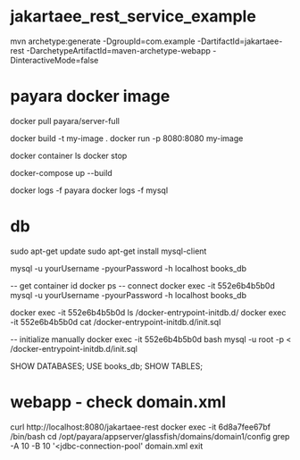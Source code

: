# jakartaee_rest_service_example
mvn archetype:generate -DgroupId=com.example -DartifactId=jakartaee-rest -DarchetypeArtifactId=maven-archetype-webapp -DinteractiveMode=false

# payara docker image
docker pull payara/server-full

docker build -t my-image .
docker run -p 8080:8080 my-image

docker container ls
docker stop <container-name>

docker-compose up --build

docker logs -f payara
docker logs -f mysql

# db
sudo apt-get update
sudo apt-get install mysql-client

mysql -u yourUsername -pyourPassword -h localhost books_db

-- get container id
docker ps
-- connect 
docker exec -it 552e6b4b5b0d mysql -u yourUsername -pyourPassword -h localhost books_db

docker exec -it 552e6b4b5b0d ls /docker-entrypoint-initdb.d/
docker exec -it 552e6b4b5b0d cat /docker-entrypoint-initdb.d/init.sql

-- initialize manually
docker exec -it 552e6b4b5b0d bash 
mysql -u root -p < /docker-entrypoint-initdb.d/init.sql

SHOW DATABASES;
USE books_db;
SHOW TABLES;

# webapp - check domain.xml
curl http://localhost:8080/jakartaee-rest
docker exec -it 6d8a7fee67bf /bin/bash
cd /opt/payara/appserver/glassfish/domains/domain1/config
grep -A 10 -B 10 '<jdbc-connection-pool' domain.xml
exit